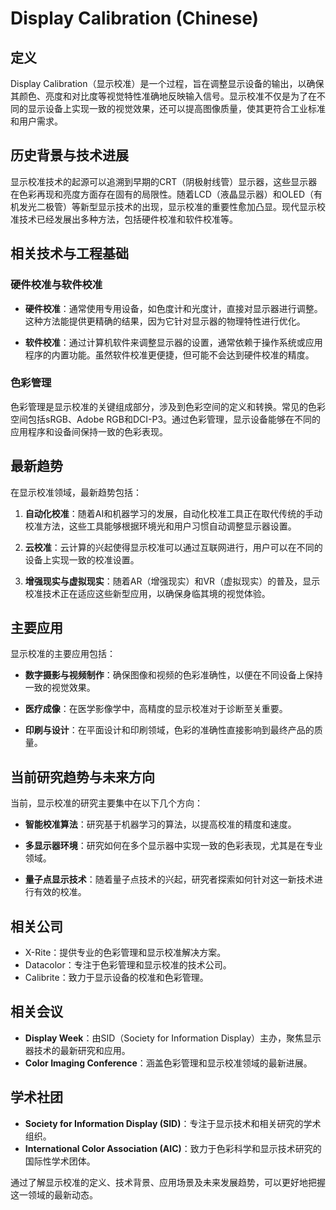 # Display Calibration (Chinese)

## 定义

Display Calibration（显示校准）是一个过程，旨在调整显示设备的输出，以确保其颜色、亮度和对比度等视觉特性准确地反映输入信号。显示校准不仅是为了在不同的显示设备上实现一致的视觉效果，还可以提高图像质量，使其更符合工业标准和用户需求。

## 历史背景与技术进展

显示校准技术的起源可以追溯到早期的CRT（阴极射线管）显示器，这些显示器在色彩再现和亮度方面存在固有的局限性。随着LCD（液晶显示器）和OLED（有机发光二极管）等新型显示技术的出现，显示校准的重要性愈加凸显。现代显示校准技术已经发展出多种方法，包括硬件校准和软件校准等。

## 相关技术与工程基础

### 硬件校准与软件校准

- **硬件校准**：通常使用专用设备，如色度计和光度计，直接对显示器进行调整。这种方法能提供更精确的结果，因为它针对显示器的物理特性进行优化。

- **软件校准**：通过计算机软件来调整显示器的设置，通常依赖于操作系统或应用程序的内置功能。虽然软件校准更便捷，但可能不会达到硬件校准的精度。

### 色彩管理

色彩管理是显示校准的关键组成部分，涉及到色彩空间的定义和转换。常见的色彩空间包括sRGB、Adobe RGB和DCI-P3。通过色彩管理，显示设备能够在不同的应用程序和设备间保持一致的色彩表现。

## 最新趋势

在显示校准领域，最新趋势包括：

1. **自动化校准**：随着AI和机器学习的发展，自动化校准工具正在取代传统的手动校准方法，这些工具能够根据环境光和用户习惯自动调整显示器设置。

2. **云校准**：云计算的兴起使得显示校准可以通过互联网进行，用户可以在不同的设备上实现一致的校准设置。

3. **增强现实与虚拟现实**：随着AR（增强现实）和VR（虚拟现实）的普及，显示校准技术正在适应这些新型应用，以确保身临其境的视觉体验。

## 主要应用

显示校准的主要应用包括：

- **数字摄影与视频制作**：确保图像和视频的色彩准确性，以便在不同设备上保持一致的视觉效果。

- **医疗成像**：在医学影像学中，高精度的显示校准对于诊断至关重要。

- **印刷与设计**：在平面设计和印刷领域，色彩的准确性直接影响到最终产品的质量。

## 当前研究趋势与未来方向

当前，显示校准的研究主要集中在以下几个方向：

- **智能校准算法**：研究基于机器学习的算法，以提高校准的精度和速度。

- **多显示器环境**：研究如何在多个显示器中实现一致的色彩表现，尤其是在专业领域。

- **量子点显示技术**：随着量子点技术的兴起，研究者探索如何针对这一新技术进行有效的校准。

## 相关公司

- X-Rite：提供专业的色彩管理和显示校准解决方案。
- Datacolor：专注于色彩管理和显示校准的技术公司。
- Calibrite：致力于显示设备的校准和色彩管理。

## 相关会议

- **Display Week**：由SID（Society for Information Display）主办，聚焦显示器技术的最新研究和应用。
- **Color Imaging Conference**：涵盖色彩管理和显示校准领域的最新进展。

## 学术社团

- **Society for Information Display (SID)**：专注于显示技术和相关研究的学术组织。
- **International Color Association (AIC)**：致力于色彩科学和显示技术研究的国际性学术团体。

通过了解显示校准的定义、技术背景、应用场景及未来发展趋势，可以更好地把握这一领域的最新动态。